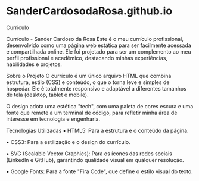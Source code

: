 # SanderCardosodaRosa.github.io
Curriculo

Currículo - Sander Cardoso da Rosa
Este é o meu currículo profissional, desenvolvido como uma página web estática para ser facilmente acessada e compartilhada online. Ele foi projetado para ser um complemento ao meu perfil profissional e acadêmico, destacando minhas experiências, habilidades e projetos.

Sobre o Projeto
O currículo é um único arquivo HTML que combina estrutura, estilo (CSS) e conteúdo, o que o torna leve e simples de hospedar. Ele é totalmente responsivo e adaptável a diferentes tamanhos de tela (desktop, tablet e mobile).

O design adota uma estética "tech", com uma paleta de cores escura e uma fonte que remete a um terminal de código, para refletir minha área de interesse em tecnologia e engenharia.

Tecnologias Utilizadas
• HTML5: Para a estrutura e o conteúdo da página.

• CSS3: Para a estilização e o design do currículo.

• SVG (Scalable Vector Graphics): Para os ícones das redes sociais (LinkedIn e GitHub), garantindo qualidade visual em qualquer resolução.

• Google Fonts: Para a fonte "Fira Code", que define o estilo visual do texto.
